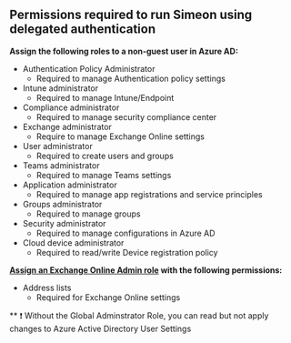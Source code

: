 ## Permissions required to run Simeon using delegated authentication

**Assign the following roles to a non-guest user in Azure AD:**
* Authentication Policy Administrator
  * Required to manage Authentication policy settings
* Intune administrator
  * Required to manage Intune/Endpoint
* Compliance administrator
  * Required to manage security compliance center
* Exchange administrator
  * Require to manage Exchange Online settings
* User administrator
  * Required to create users and groups
* Teams administrator
  * Required to manage Teams settings
* Application administrator
  * Required to manage app registrations and service principles
* Groups administrator
  * Required to manage groups
* Security administrator
  * Required to manage configurations in Azure AD
* Cloud device administrator
  * Required to read/write Device registration policy

**[Assign an Exchange Online Admin role](https://admin.exchange.microsoft.com/#/adminRoles/addRoleGroup) with the following permissions:**
* Address lists
  * Required for Exchange Online settings

** :exclamation: Without the Global Adminstrator Role, you can read but not apply changes to Azure Active Directory User Settings
